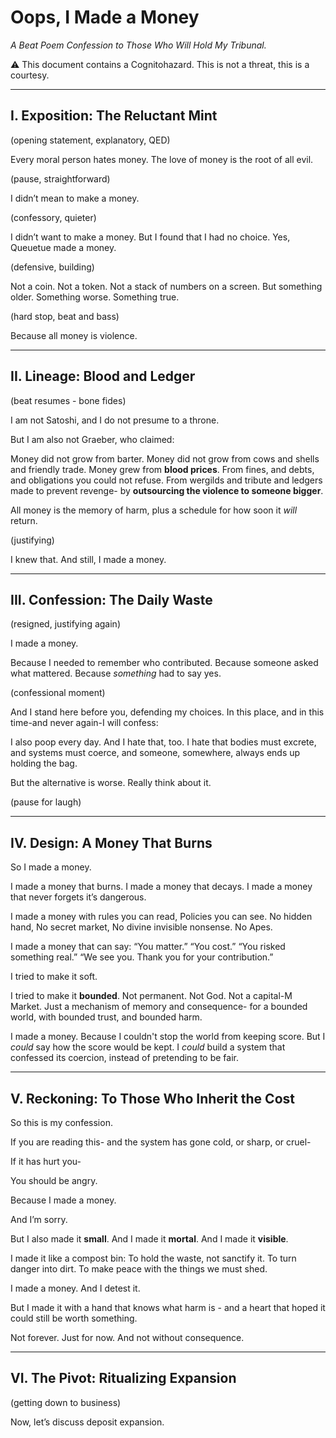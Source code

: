 # Oops, I Made a Money

*A Beat Poem Confession to Those Who Will Hold My Tribunal.*

⚠️ This document contains a Cognitohazard. This is not a threat, this is a courtesy.

---

## I. Exposition: The Reluctant Mint

(opening statement, explanatory, QED)

Every moral person hates money. The love of money is the root of all evil.

(pause, straightforward)

I didn’t mean to make a money.

(confessory, quieter)

I didn’t want to make a money.
But I found that I had no choice.
Yes, Queuetue made a money.

(defensive, building)

Not a coin.
Not a token.
Not a stack of numbers on a screen.
But something older.
Something worse.
Something true.

(hard stop, beat and bass)

Because all money is violence.

---

## II. Lineage: Blood and Ledger

(beat resumes - bone fides)

I am not Satoshi, and I do not presume to a throne.

But I am also not Graeber, who claimed:

Money did not grow from barter.
Money did not grow from cows and shells and friendly trade.
Money grew from **blood prices**.
From fines, and debts, and obligations you could not refuse.
From wergilds and tribute and ledgers made to prevent revenge-
by **outsourcing the violence to someone bigger**.

All money is the memory of harm, plus a schedule for how soon it *will* return.

(justifying)

I knew that.
And still, I made a money.

---

## III. Confession: The Daily Waste

(resigned, justifying again)

I made a money.

Because I needed to remember who contributed.
Because someone asked what mattered.
Because *something* had to say yes.

(confessional moment)

And I stand here before you, defending my choices.
In this place, and in this time-and never again-I will confess:

I also poop every day.
And I hate that, too.
I hate that bodies must excrete, and systems must coerce, and someone, somewhere, always ends up holding the bag.

But the alternative is worse.
Really think about it.

(pause for laugh)

---

## IV. Design: A Money That Burns

So I made a money.

I made a money that burns.
I made a money that decays.
I made a money that never forgets it’s dangerous.

I made a money with rules you can read,
Policies you can see.
No hidden hand,
No secret market,
No divine invisible nonsense.
No Apes.

I made a money that can say:
“You matter.”
“You cost.”
“You risked something real.”
“We see you. Thank you for your contribution.”

I tried to make it soft.

I tried to make it **bounded**.
Not permanent.
Not God.
Not a capital-M Market.
Just a mechanism of memory and consequence-
for a bounded world,
with bounded trust,
and bounded harm.

I made a money.
Because I couldn't stop the world from keeping score.
But I *could* say how the score would be kept.
I *could* build a system that confessed its coercion,
instead of pretending to be fair.

---

## V. Reckoning: To Those Who Inherit the Cost

So this is my confession.

If you are reading this-
and the system has gone cold,
or sharp,
or cruel-

If it has hurt you-

You should be angry.

Because I made a money.

And I’m sorry.

But I also made it **small**.
And I made it **mortal**.
And I made it **visible**.

I made it like a compost bin:
To hold the waste, not sanctify it.
To turn danger into dirt.
To make peace with the things we must shed.

I made a money.
And I detest it.

But I made it with a hand that knows what harm is - and a heart that hoped it could still be worth something.

Not forever.
Just for now.
And not without consequence.

---

## VI. The Pivot: Ritualizing Expansion

(getting down to business)

Now, let’s discuss deposit expansion.
